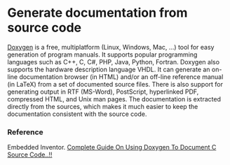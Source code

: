 # Generate documentation from source code

[Doxygen](https://www.doxygen.nl/) is a free, multiplatform (Linux, Windows, Mac, ...) tool for easy generation of program manuals. It supports popular programming languages such as C++, C, C#, PHP, Java, Python, Fortran. Doxygen also supports the hardware description language VHDL. It can generate an on-line documentation browser (in HTML) and/or an off-line reference manual (in LaTeX) from a set of documented source files. There is also support for generating output in RTF (MS-Word), PostScript, hyperlinked PDF, compressed HTML, and Unix man pages. The documentation is extracted directly from the sources, which makes it much easier to keep the documentation consistent with the source code.

### Reference

Embedded Inventor. [Complete Guide On Using Doxygen To Document C Source Code..!!](https://embeddedinventor.com/guide-to-configure-doxygen-to-document-c-source-code-for-beginners/)
